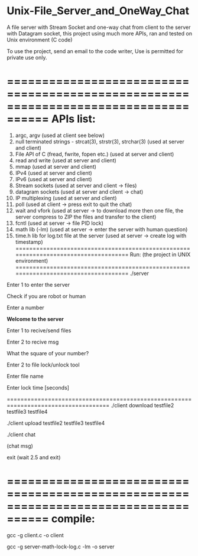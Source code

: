 # Unix-File_Server_and_OneWay_Chat
A file server with Stream Socket and one-way chat from client to the server with Datagram socket, this project using much more APIs, ran and tested on Unix environment (C code)

To use the project, send an email to the code writer,
Use is permitted for private use only.

====================================================================================
APIs list:
====================================================================================
1.	argc, argv (used at client see below)
2.  null terminated strings - strcat(3), strstr(3), strchar(3) (used at server and client)
3.	File API of C (fread, fwrite, fopen etc.) (used at server and client)
4.  read and write (used at server and client)
5.	mmap (used at server and client)
6.	IPv4 (used at server and client)
7.	IPv6 (used at server and client)
8.	Stream sockets (used at server and client -> files)
9.	datagram sockets (used at server and client -> chat)
10.	IP multiplexing (used at server and client)
11.	poll (used at client -> press exit to quit the chat)
12. wait and vfork (used at server -> to download more then one file, the server compress to ZIP the files and transfer to the client)
13. fcntl (used at server -> file PID lock)
14. math lib (-lm) (used at server -> enter the server with human question)
15. time.h lib for log.txt file at the server (used at server -> create log with timestamp)
====================================================================================
Run: (the project in UNIX environment)
====================================================================================
./server
 
 Enter 1 to enter the server
   
  Check if you are robot or human
  
   Enter a number
   
   ************Welcome to the server************
     
   
   Enter 1 to recive/send files
   
   Enter 2 to recive msg
  
 What the square of your number?  
 
  Enter 2 to file lock/unlock tool
   
   Enter file name
   
   Enter lock time [seconds]
      
====================================================================================
./client download testfile2 testfile3 testfile4

./client upload testfile2 testfile3 testfile4

./client chat
 
 (chat msg)

   exit (wait 2.5 and exit)

====================================================================================
compile:
====================================================================================

gcc -g client.c -o client

gcc -g server-math-lock-log.c -lm -o server


